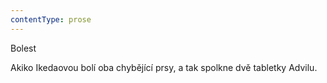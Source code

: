 ```yaml
---
contentType: prose
---
```


<section>

Bolest

Akiko Ikedaovou bolí oba chybějící prsy, a tak spolkne dvě tabletky Advilu.

</section>
